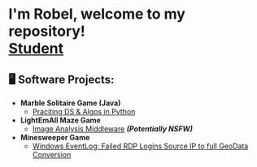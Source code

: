 <h1>I'm Robel, welcome to my repository! <br/><a href="https://github.com/joshmadakor1">Student</a>

<h2>🖥️ Software Projects:</h2>

- <b>Marble Solitaire Game (Java)</b>
  - [Praciting DS & Algos in Python](https://github.com/joshmadakor1/Algorithms-Practice)
- <b>LightEmAll Maze Game</b>
  - [Image Analysis Middleware](https://github.com/joshmadakor1/4chan-Image-Analysis-Middleware-C964) <b><i>(Potentially NSFW)</b></i>
- <b>Minesweeper Game</b>
  - [Windows EventLog: Failed RDP Logins Source IP to full GeoData Conversion](https://github.com/joshmadakor1/Sentinel-Lab)

